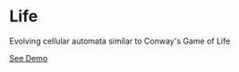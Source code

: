 # Life
Evolving cellular automata similar to Conway's Game of Life

[See Demo](https://raw.githack.com/dapaulid/life/master/web/client/index.html)
